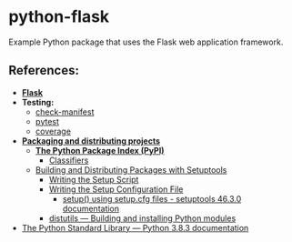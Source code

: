 # python-flask
Example Python package that uses the Flask web application framework.

## References:
- **[Flask](https://palletsprojects.com/p/flask/ "\"Flask is a lightweight WSGI web application framework.\"")**
- **Testing:**
  - [check-manifest](https://pypi.org/project/check-manifest/)
  - [pytest](https://pypi.org/project/pytest/)
  - [coverage](https://pypi.org/project/coverage/)
- **[Packaging and distributing projects](https://packaging.python.org/guides/distributing-packages-using-setuptools/)**
  - **[The Python Package Index (PyPI)](https://pypi.org/ "\"Find, install and publish Python packages...\"")**
    - [Classifiers](https://pypi.org/search/)
  - [Building and Distributing Packages with Setuptools](https://setuptools.readthedocs.io/en/latest/setuptools.html)
    - [Writing the Setup Script](https://docs.python.org/3.8/distutils/setupscript.html)
    - [Writing the Setup Configuration File](https://docs.python.org/3.8/distutils/configfile.html)
      - [setup() using setup.cfg files - setuptools 46.3.0 documentation](https://setuptools.readthedocs.io/en/latest/setuptools.html#id47)
    - [distutils — Building and installing Python modules](https://docs.python.org/3/library/distutils.html)
- [The Python Standard Library — Python 3.8.3 documentation](https://docs.python.org/3.8/library/index.html)
